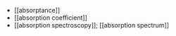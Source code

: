 - [[absorptance]]
- [[absorption coefficient]]
- [[absorption spectroscopy]]; [[absorption spectrum]]
